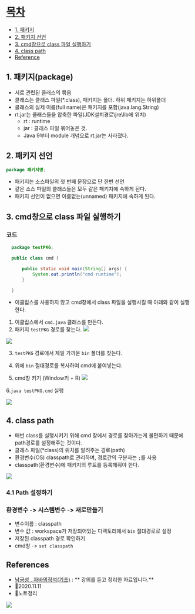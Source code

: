 # [목차](#목차)
- [1. 패키지](#1-패키지)
- [2. 패키지 선언](#2-패키지-선언)
- [3. cmd창으로 class 파일 실행하기](#3-cmd창으로-class-파일-실행하기)
- [4. class path](#4-class-path)
- [Reference](#reference)

## 1. 패키지(package)
- 서로 관련된 클래스의 묶음
- 클래스는 클래스 파일(*.class), 패키지는 폴더. 하위 패키지는 하위폴더
- 클래스의 실제 이름(full name)은 패키지를 포함(java.lang.String)
- rt.jar는 클래스들을 압축한 파일(JDK설치경로\jre\lib에 위치)
	- rt : runtime
    - jar : 클래스 파일 묶어놓은 것.
	- Java 9부터 module 개념으로 rt.jar는 사라졌다.
    
## 2. 패키지 선언
```java
package 패키지명;
```

- 패키지는 소스파일의 첫 번째 문장으로 단 한번 선언
- 같은 소스 파일의 클래스들은 모두 같은 패키지에 속하게 된다.
- 패키지 선언이 없으면 이름없는(unnamed) 패키지에 속하게 된다.

## 3. cmd창으로 class 파일 실행하기
### 코드
```java
  package testPKG;

  public class cmd {

      public static void main(String[] args) {
          System.out.println("cmd runtime");
      }

  }
```
- 이클립스를 사용하지 않고 cmd창에서 class 파일을 실행시킬 때 아래와 같이 실행한다.

1. 이클립스에서 `cmd.java` 클래스를 만든다.
2. 패키지 `testPKG` 경로를 찾는다.
![](https://images.velog.io/images/withcolinsong/post/53c060a8-09f5-413f-a06d-96d1648949a9/image.png)

![](https://images.velog.io/images/withcolinsong/post/b0e3d5bd-58ee-4dc6-a673-dd455ab6ab30/image.png)

3. `testPKG` 경로에서 제일 가까운 `bin` 폴더를 찾는다.
4.  위에 `bin`  절대경로를 복사하여 cmd에 붙여넣는다.

5. cmd창 키기 (Window키 + R)
![](https://images.velog.io/images/withcolinsong/post/d6ddfd07-9b93-4446-aef2-68cdada34af8/image.png)

6.`java testPKG.cmd` 실행

![](https://images.velog.io/images/withcolinsong/post/92b1036f-43a6-4da0-a21b-fd65d7041545/image.png)


## 4. class path
- 매번 class를 실행시키기 위해 cmd 창에서 경로를 찾아가는게 불편하기 때문에 path경로를 설정해주는 것이다.
- 클래스 파일(*class)의 위치를 알려주는 경로(path)
- 환경변수(OS) classpath로 관리하며, 경로간의 구분자는 `;`를 사용
- classpath(환경변수)에 패키지의 루트를 등록해줘야 한다.


![](https://images.velog.io/images/withcolinsong/post/e3f0ca21-4dbd-4774-b41e-104fb85bf3b0/image.png)

### 4.1 Path 설정하기 
### 환경변수 -> 시스템변수 -> 새로만들기

- 변수이름 : classpath
- 변수 값 : workspace가 저장되어있는 디렉토리에서 `bin` 절대경로로 설정
- 저장된 classpath 경로 확인하기
- cmd창 -> `set classpath`

## References
- [남궁성 , 자바의정석(기초)](https://www.youtube.com/user/MasterNKS) : ** 강의를 듣고 정리한 자료입니다.**
- 🎈2020.11.11
- 🎈노트정리

![](https://images.velog.io/images/withcolinsong/post/8dc5159f-5174-49f0-8cca-748d6cd38345/image.png)
